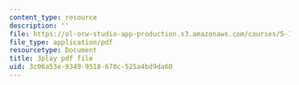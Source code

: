 ```yaml
---
content_type: resource
description: ''
file: https://ol-ocw-studio-app-production.s3.amazonaws.com/courses/5-111sc-principles-of-chemical-science-fall-2014/3c06a53e93499518678c525a4bd9da60_JBgbUI3pxV0.pdf
file_type: application/pdf
resourcetype: Document
title: 3play pdf file
uid: 3c06a53e-9349-9518-678c-525a4bd9da60
---
```

